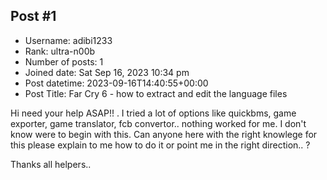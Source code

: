 ## Post #1
- Username: adibi1233
- Rank: ultra-n00b
- Number of posts: 1
- Joined date: Sat Sep 16, 2023 10:34 pm
- Post datetime: 2023-09-16T14:40:55+00:00
- Post Title: Far Cry 6 - how to extract and edit the language files

Hi need your help ASAP!! . I tried a lot of options like quickbms, game exporter, game translator, fcb convertor.. nothing worked for me. I don't know were to begin with this. Can anyone here with the right knowlege for this please explain to me how to do it or point me in the right direction.. ? 

Thanks  all helpers..
